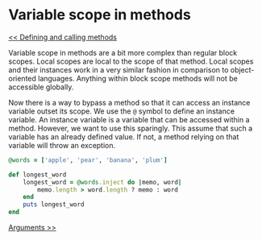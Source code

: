 Variable scope in methods
=========================

[<< Defining and calling methods](https://github.com/KLVTZ/Ruby-Essentials/blob/master/notes/Chapter_05:%20Methods/01.defining_and_calling_methods.md)

Variable scope in methods are a bit more complex than regular block scopes.
Local scopes are local to the scope of that method. Local scopes and their
instances work in a very similar fashion in comparison to object-oriented
languages. Anything within block scope methods will not be accessible globally.

Now there is a way to bypass a method so that it can access an instance variable
outset its scope. We use the `@` symbol to define an instance variable. An
instance variable is a variable that can be accessed within a method. However,
we want to use this sparingly. This assume that such a variable has an already
defined value. If not, a method relying on that variable will throw an
exception.

```ruby
@words = ['apple', 'pear', 'banana', 'plum']

def longest_word
	longest_word = @words.inject do |memo, word|
		memo.length > word.length ? memo : word
	end
	puts longest_word
end
```

[Arguments >>](https://github.com/KLVTZ/Ruby-Essentials/blob/master/notes/Chapter_05:%20Methods/03.arguments.md)
